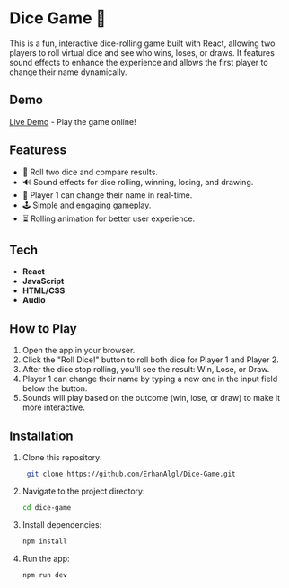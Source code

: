 # Dice Game 🎲

This is a fun, interactive dice-rolling game built with React, allowing two players to roll virtual dice and see who wins, loses, or draws. It features sound effects to enhance the experience and allows the first player to change their name dynamically.

## Demo
[Live Demo](https://dice-game-one-fawn.vercel.app/) - Play the game online!

## Featuress
- 🎲 Roll two dice and compare results.
- 🔊 Sound effects for dice rolling, winning, losing, and drawing.
- 👤 Player 1 can change their name in real-time.
- 🕹️ Simple and engaging gameplay.
- ⏳ Rolling animation for better user experience.

## Tech
- **React**
- **JavaScript**
- **HTML/CSS**
- **Audio** 

## How to Play
1. Open the app in your browser.
2. Click the "Roll Dice!" button to roll both dice for Player 1 and Player 2.
3. After the dice stop rolling, you'll see the result: Win, Lose, or Draw.
4. Player 1 can change their name by typing a new one in the input field below the button.
5. Sounds will play based on the outcome (win, lose, or draw) to make it more interactive.

## Installation

1. Clone this repository:
   ```bash
    git clone https://github.com/ErhanAlgl/Dice-Game.git
2. Navigate to the project directory:
    ```bash
    cd dice-game
3. Install dependencies:
    ```bash
    npm install
4. Run the app:
    ```bash
    npm run dev


